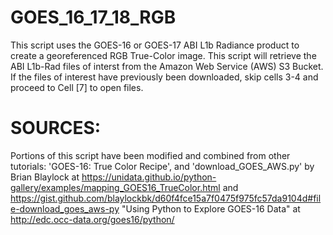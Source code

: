# GOES_16_17_18_RGB

This script uses the GOES-16 or GOES-17 ABI L1b Radiance product to create a georeferenced RGB True-Color image.
This script will retrieve the ABI L1b-Rad files of interst from the Amazon Web Service (AWS) S3 Bucket.
If the files of interest have previously been downloaded, skip cells 3-4 and proceed to Cell [7] to open files.

# SOURCES:
Portions of this script have been modified and combined from other tutorials:
'GOES-16: True Color Recipe', and 'download_GOES_AWS.py' by Brian Blaylock
          at https://unidata.github.io/python-gallery/examples/mapping_GOES16_TrueColor.html
          and https://gist.github.com/blaylockbk/d60f4fce15a7f0475f975fc57da9104d#file-download_goes_aws-py
"Using Python to Explore GOES-16 Data" at http://edc.occ-data.org/goes16/python/
